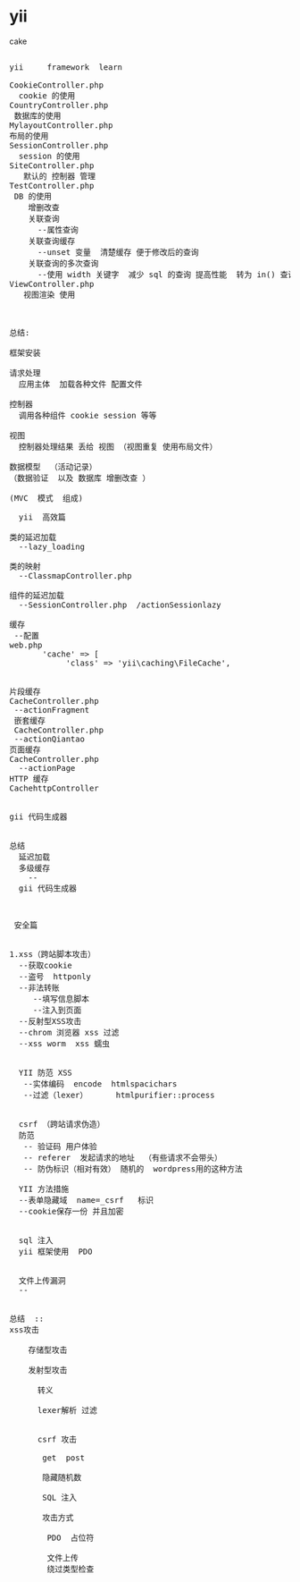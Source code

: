 # yii
cake

<p style="font-size:30px;">

<pre>
yii     framework  learn

CookieController.php
  cookie 的使用
CountryController.php
 数据库的使用
MylayoutController.php
布局的使用
SessionController.php
  session 的使用
SiteController.php
   默认的 控制器 管理
TestController.php
 DB 的使用
    增删改查
    关联查询
      --属性查询
    关联查询缓存
      --unset 变量  清楚缓存 便于修改后的查询
    关联查询的多次查询
      --使用 width 关键字  减少 sql 的查询 提高性能  转为 in() 查询
ViewController.php
   视图渲染 使用



总结:

框架安装

请求处理
  应用主体  加载各种文件 配置文件

控制器
  调用各种组件 cookie session 等等

视图
  控制器处理结果 丢给 视图 （视图重复 使用布局文件）

数据模型  （活动记录）
（数据验证  以及 数据库 增删改查 ）

(MVC  模式  组成)
</pre>

</p>

<pre>
  yii  高效篇

类的延迟加载
  --lazy_loading

类的映射
  --ClassmapController.php

组件的延迟加载
  --SessionController.php  /actionSessionlazy

缓存
 --配置
web.php
       'cache' => [
            'class' => 'yii\caching\FileCache',


片段缓存
CacheController.php
 --actionFragment
 嵌套缓存
 CacheController.php
 --actionQiantao
页面缓存
CacheController.php
  --actionPage
HTTP 缓存
CachehttpController


gii 代码生成器


总结
  延迟加载
  多级缓存
    --
  gii 代码生成器


</pre>
<pre>
 安全篇


1.xss（跨站脚本攻击）
  --获取cookie
  --盗号  httponly
  --非法转账
     --填写信息脚本
     --注入到页面
  --反射型XSS攻击
  --chrom 浏览器 xss 过滤
  --xss worm  xss 蠕虫


  YII 防范 XSS
   --实体编码  encode  htmlspacichars
   --过滤（lexer）      htmlpurifier::process


  csrf （跨站请求伪造）
  防范
   -- 验证码 用户体验
   -- referer  发起请求的地址  （有些请求不会带头）
   -- 防伪标识（相对有效） 随机的  wordpress用的这种方法

  YII 方法措施
  --表单隐藏域  name=_csrf   标识
  --cookie保存一份 并且加密


  sql 注入
  yii 框架使用  PDO


  文件上传漏洞
  --


总结  ::
xss攻击

    存储型攻击

    发射型攻击

      转义

      lexer解析 过滤


      csrf 攻击

       get  post

       隐藏随机数

       SQL 注入

       攻击方式

        PDO  占位符

        文件上传
        绕过类型检查


</pre>